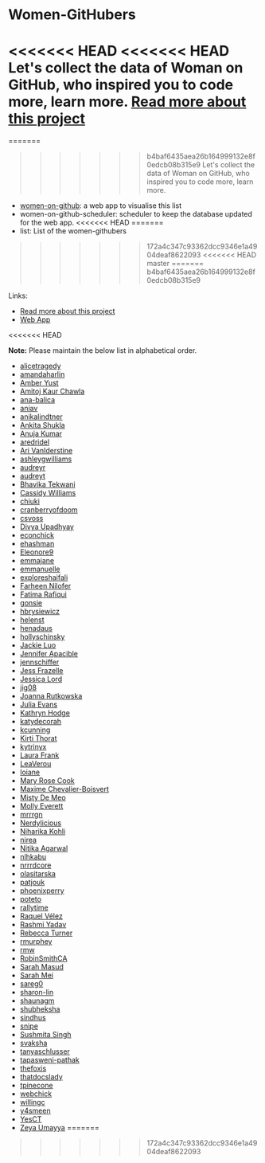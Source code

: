 # Women-GitHubers
<<<<<<< HEAD
<<<<<<< HEAD
Let's collect the data of Woman on GitHub, who inspired you to code more, learn more. [Read more about this project](https://medium.com/@TapasweniPathak/how-about-knowing-more-92680979a94b#.qxzlfw9k9)
=======
=======
>>>>>>> b4baf6435aea26b164999132e8f0edcb08b315e9
Let's collect the data of Woman on GitHub, who inspired you to code more, learn more.
- [women-on-github](https://women-on-github.herokuapp.com/): a web app to visualise this list
- women-on-github-scheduler: scheduler to keep the database updated for the web app.
<<<<<<< HEAD
=======
- list: List of the women-githubers
>>>>>>> 172a4c347c93362dcc9346e1a4904deaf8622093
<<<<<<< HEAD
>>>>>>> master
=======
>>>>>>> b4baf6435aea26b164999132e8f0edcb08b315e9


Links:
- [Read more about this project](https://medium.com/@TapasweniPathak/how-about-knowing-more-92680979a94b#.qxzlfw9k9)
- [Web App](https://women-on-github.herokuapp.com/)

<<<<<<< HEAD


**Note:** Please maintain the below list in alphabetical order.

- [alicetragedy](https://github.com/alicetragedy)
- [amandaharlin](https://github.com/amandaharlin)
- [Amber Yust](https://github.com/ayust)
- [Amitoj Kaur Chawla](https://github.com/musicakc)
- [ana-balica](https://github.com/ana-balica)
- [aniav](https://github.com/aniav)
- [anikalindtner](https://github.com/anikalindtner)
- [Ankita Shukla](https://github.com/ankitashukla)
- [Anuja Kumar](https://github.com/AnujaK)
- [aredridel](https://github.com/aredridel)
- [Ari VanIderstine](https://github.com/arirawr)
- [ashleygwilliams](https://github.com/ashleygwilliams)
- [audreyr](https://github.com/audreyr)
- [audreyt](https://github.com/audreyt)
- [Bhavika Tekwani](https://github.com/bhavikat)
- [Cassidy Williams](https://github.com/cassidoo)
- [chiuki](https://github.com/chiuki)
- [cranberryofdoom](https://github.com/cranberryofdoom)
- [csvoss](https://github.com/csvoss)
- [Divya Upadhyay](https://github.com/divyaupadhyay)
- [econchick](https://github.com/econchick)
- [ehashman](https://github.com/ehashman)
- [Eleonore9](https://github.com/Eleonore9)
- [emmajane](https://github.com/emmajane)
- [emmanuelle](https://github.com/emmanuelle)
- [exploreshaifali](https://github.com/exploreshaifali)
- [Farheen Nilofer](https://github.com/Farheen2302)
- [Fatima Rafiqui](https://github.com/fatimarafiqui)
- [gonsie](https://github.com/gonsie)
- [hbrysiewicz](https://github.com/hbrysiewicz)
- [helenst](https://github.com/helenst)
- [henadaus](https://github.com/henadaus)
- [hollyschinsky](https://github.com/hollyschinsky)
- [Jackie Luo](https://github.com/jackiehluo)
- [Jennifer Apacible](https://github.com/japacible)
- [jennschiffer](https://github.com/jennschiffer)
- [Jess Frazelle](https://github.com/jfrazelle)
- [Jessica Lord](https://github.com/jlord)
- [jig08](https://github.com/jig08)
- [Joanna Rutkowska](https://github.com/rootkovska)
- [Julia Evans](https://github.com/jvns)
- [Kathryn Hodge](https://github.com/blondiebytes)
- [katydecorah](https://github.com/katydecorah)
- [kcunning](https://github.com/kcunning)
- [Kirti Thorat](https://github.com/kirtithorat)
- [kytrinyx](https://github.com/kytrinyx)
- [Laura Frank](https://github.com/rheinwein)
- [LeaVerou](https://github.com/LeaVerou)
- [loiane](https://github.com/loiane)
- [Mary Rose Cook](https://github.com/maryrosecook)
- [Maxime Chevalier-Boisvert](https://github.com/maximecb)
- [Misty De Meo](https://github.com/mistydemeo)
- [Molly Everett](https://github.com/mollymorphic)
- [mrrrgn](https://github.com/mrrrgn)
- [Nerdylicious](https://github.com/Nerdylicious)
- [Niharika Kohli](https://github.com/Niharika29)
- [nirea](https://github.com/nirea)
- [Nitika Agarwal](https://github.com/NitikaAgarwal)
- [nlhkabu](https://github.com/nlhkabu)
- [nrrrdcore](https://github.com/nrrrdcore)
- [olasitarska](https://github.com/olasitarska)
- [patjouk](https://github.com/patjouk)
- [phoenixperry](https://github.com/phoenixperry)
- [poteto](https://github.com/poteto)
- [rallytime](https://github.com/rallytime)
- [Raquel Vélez](https://github.com/rockbot)
- [Rashmi Yadav](https://github.com/raysrashmi)
- [Rebecca Turner](https://github.com/iarna)
- [rmurphey](https://github.com/rmurphey)
- [rmw](https://github.com/rmw)
- [RobinSmithCA](https://github.com/robinsmithca)
- [Sarah Masud](https://github.com/sara-02)
- [Sarah Mei](https://github.com/sarahmei)
- [sareg0](https://github.com/sareg0)
- [sharon-lin](https://github.com/sharon-lin)
- [shaunagm](https://github.com/shaunagm)
- [shubheksha](https://github.com/shubheksha)
- [sindhus](https://github.com/sindhus)
- [snipe](https://github.com/snipe)
- [Sushmita Singh](https://github.com/wallflower1)
- [svaksha](https://github.com/svaksha)
- [tanyaschlusser](https://github.com/tanyaschlusser)
- [tapasweni-pathak](https://github.com/tapasweni-pathak)
- [thefoxis](https://github.com/thefoxis)
- [thatdocslady](https://github.com/thatdocslady)
- [tpinecone](https://github.com/tpinecone)
- [webchick](https://github.com/webchick)
- [willingc](https://github.com/willingc)
- [y4smeen](https://github.com/y4smeen)
- [YesCT](https://github.com/YesCT)
- [Zeya Umayya](https://github.com/zeya2u9)
=======
>>>>>>> 172a4c347c93362dcc9346e1a4904deaf8622093
